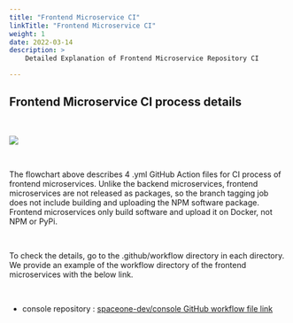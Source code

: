 ```yaml
---
title: "Frontend Microservice CI"
linkTitle: "Frontend Microservice CI"
weight: 1
date: 2022-03-14
description: >
    Detailed Explanation of Frontend Microservice Repository CI

---
```


## Frontend Microservice CI process details

</br>

![](/docs/developers/CICD/frontend-microservice-ci/img/frontend_microservice_ci.png)

</br>

The flowchart above describes 4 .yml GitHub Action files for CI process of frontend microservices. Unlike the backend microservices, frontend microservices are not released as packages, so the branch tagging job does not include building and uploading the NPM software package. Frontend microservices only build software and upload it on Docker, not NPM or PyPi. 

</br>

To check the details, go to the .github/workflow directory in each directory. We provide an example of the workflow directory of the frontend microservices with the below link. 

</br>

* console repository : [spaceone-dev/console GitHub workflow file link](https://github.com/spaceone-dev/console/tree/master/.github/workflows)

